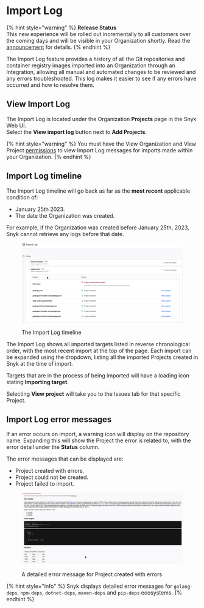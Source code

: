 # Import Log

{% hint style="warning" %}
**Release Status**\
This new experience will be rolled out incrementally to all customers over the coming days and will be visible in your Organization shortly. Read the [announcement](https://updates.snyk.io/improved-import-logs-and-general-availability-292289) for details.
{% endhint %}

The Import Log feature provides a history of all the Git repositories and container registry images imported into an Organization through an Integration, allowing all manual and automated changes to be reviewed and any errors troubleshooted. This log makes it easier to see if any errors have occurred and how to resolve them.

## View Import Log

The Import Log is located under the Organization **Projects** page in the Snyk Web UI.\
Select the **View import log** button next to **Add Projects**.

{% hint style="warning" %}
You must have the View Organization and View Project [permissions](../manage-permissions-and-roles/pre-defined-roles.md) to view Import Log messages for imports made within your Organization.
{% endhint %}

## Import Log timeline

The Import Log timeline will go back as far as the **most recent** applicable condition of:

* January 25th 2023.
* The date the Organization was created.

For example, if the Organization was created before January 25th, 2023, Snyk cannot retrieve any logs before that date.

<figure><img src="../../.gitbook/assets/2024-04-29_15-38-51 (1).png" alt=""><figcaption><p>The Import Log timeline</p></figcaption></figure>

The Import Log shows all imported targets listed in reverse chronological order, with the most recent import at the top of the page. Each import can be expanded using the dropdown, listing all the imported Projects created in Snyk at the time of import.

Targets that are in the process of being imported will have a loading icon stating **Importing target**.

Selecting **View project** will take you to the Issues tab for that specific Project.

## Import Log error messages

If an error occurs on import, a warning icon will display on the repository name. Expanding this will show the Project the error is related to, with the error detail under the **Status** column.

The error messages that can be displayed are:

* Project created with errors.
* Project could not be created.
* Project failed to import.

<figure><img src="../../.gitbook/assets/2024-04-29_15-49-19.png" alt="A detailed error message for Project created with errors"><figcaption><p>A detailed error message for Project created with errors</p></figcaption></figure>

{% hint style="info" %}
Snyk displays detailed error messages for `golang-deps`, `npm-deps`, `dotnet-deps`, `maven-deps` and `pip-deps` ecosystems.
{% endhint %}
